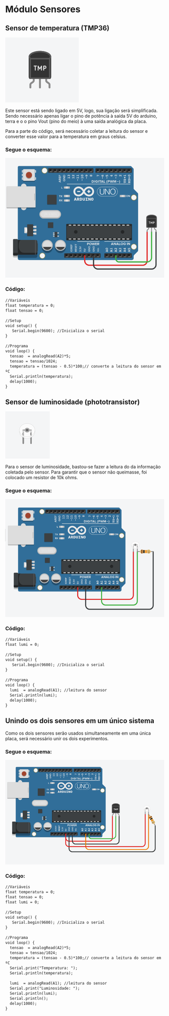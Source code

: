 # Módulo Sensores

## Sensor de temperatura (TMP36)

![Sensor de temperatura](../midia/tmp36.png "Sensor de temperatura")

Este sensor está sendo ligado em 5V, logo, sua ligação será simplificada. Sendo necessário apenas ligar o pino de potência à saída 5V do arduino, terra e o o pino Vout (pino do meio) à uma saída analógica da placa.

Para a parte do código, será necessário coletar a leitura do sensor e converter esse valor para a temperatura em graus celsius.

### Segue o esquema:

![Esquema tmp36](../midia/esq_temp.png "Esquema tmp36")

### Código:
```
//Variáveis
float temperatura = 0;
float tensao = 0;

//Setup
void setup() {
   Serial.begin(9600); //Inicializa o serial 
}

//Programa
void loop() {
  tensao  = analogRead(A2)*5;
  tensao = tensao/1024;
  temperatura = (tensao - 0.5)*100;// converte a leitura do sensor em ºC
  Serial.println(temperatura);
  delay(1000);
}
```


## Sensor de luminosidade (phototransistor)

![Sensor de luminosidade](../midia/phototransistor.png "Sensor de luminosidade")

Para o sensor de luminosidade, bastou-se fazer a leitura do da informação coletada pelo sensor. Para garantir que o sensor não queimasse, foi colocado um resistor de 10k ohms.

### Segue o esquema:

![Esquema fototransistor](../midia/esq_lumi.png "Esquema fototransistor")

### Código:
```
//Variáveis
float lumi = 0;

//Setup
void setup() {
   Serial.begin(9600); //Inicializa o serial 
}

//Programa
void loop() {
  lumi  = analogRead(A1); //leitura do sensor
  Serial.println(lumi);
  delay(1000);
}
```

## Unindo os dois sensores em um único sistema

Como os dois sensores serão usados simultaneamente em uma única placa, será necessário unir os dois experimentos.

### Segue o esquema:

![Esquema Sensores](../midia/esq_sensores.png "Esquema Sensores")

### Código:
```
//Variáveis
float temperatura = 0;
float tensao = 0;
float lumi = 0;

//Setup
void setup() {
   Serial.begin(9600); //Inicializa o serial 
}

//Programa
void loop() {
  tensao  = analogRead(A2)*5;
  tensao = tensao/1024;
  temperatura = (tensao - 0.5)*100;// converte a leitura do sensor em ºC
  Serial.print("Temperatura: ");
  Serial.println(temperatura);
  
  lumi  = analogRead(A1); //leitura do sensor
  Serial.print("Luminosidade: ");
  Serial.println(lumi);
  Serial.println();
  delay(1000);
}
```